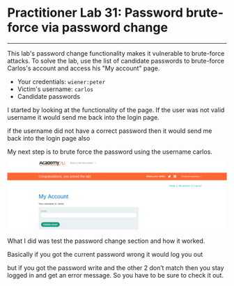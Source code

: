 # Practitioner Lab 31: Password brute-force via password change

---

This lab's password change functionality makes it vulnerable to brute-force attacks. To solve the lab, use the list of candidate passwords to brute-force Carlos's account and access his "My account" page.

- Your credentials: `wiener:peter`
- Victim's username: `carlos`
- Candidate passwords

I started by looking at the functionality of the page. If the user was not valid username it would send me back into the login page.

if the username did not have a correct password then it would send me back into the login page also

My next step is to brute force the password using the username carlos.

![Untitled](Practitioner%20Lab%2031%20Password%20brute-force%20via%20passw%20251f836a78f24d509ad0f06105e34422/Untitled.png)

What I did was test the password change section and how it worked. 

Basically if you got the current password wrong it would log you out

but if you got the password write and the other 2 don’t match then you stay logged in and get an error message. So you have to be sure to check it out.